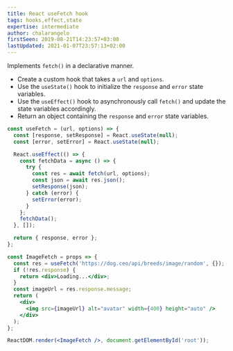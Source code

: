 ```yaml
---
title: React useFetch hook
tags: hooks,effect,state
expertise: intermediate
author: chalarangelo
firstSeen: 2019-08-21T14:23:57+03:00
lastUpdated: 2021-01-07T23:57:13+02:00
---
```


Implements `fetch()` in a declarative manner.

- Create a custom hook that takes a `url` and `options`.
- Use the `useState()` hook to initialize the `response` and `error` state variables.
- Use the `useEffect()` hook to asynchronously call `fetch()` and update the state variables accordingly.
- Return an object containing the `response` and `error` state variables.

```jsx
const useFetch = (url, options) => {
  const [response, setResponse] = React.useState(null);
  const [error, setError] = React.useState(null);

  React.useEffect(() => {
    const fetchData = async () => {
      try {
        const res = await fetch(url, options);
        const json = await res.json();
        setResponse(json);
      } catch (error) {
        setError(error);
      }
    };
    fetchData();
  }, []);

  return { response, error };
};
```

```jsx
const ImageFetch = props => {
  const res = useFetch('https://dog.ceo/api/breeds/image/random', {});
  if (!res.response) {
    return <div>Loading...</div>;
  }
  const imageUrl = res.response.message;
  return (
    <div>
      <img src={imageUrl} alt="avatar" width={400} height="auto" />
    </div>
  );
};

ReactDOM.render(<ImageFetch />, document.getElementById('root'));
```
